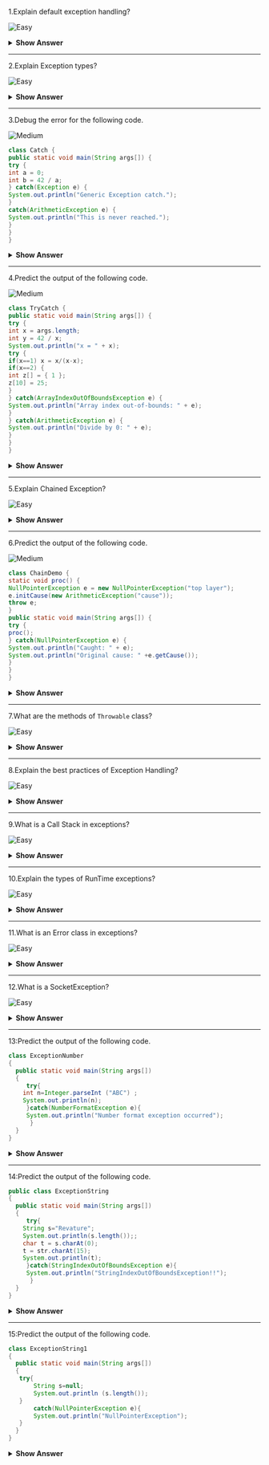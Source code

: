 1.Explain default exception handling? 

![Easy](https://github.com/revaturelabs/interviewquestions/blob/dev/ComplexityTags/simple%20(2).svg)

<details><summary><b> Show Answer</b></summary>
	
>- Whenever an exception has occurred, the method creates an Object known as an Exception Object and hands it off to the run-time system(JVM). The exception object contains the name and description of the exception and the current state of the program where the exception has occurred. Creating the Exception Object and handling it in the run-time system is called throwing an Exception. There might be a list of the methods that had been called to get to the method where an exception occurred. This ordered list of the methods is called Call Stack. 
>- The run-time system searches the call stack to find the method that contains a block of code that can handle the occurred exception. The block of the code is called an Exception handler.The run-time system starts searching from the method in which the exception occurred, and proceeds through the call stack in the reverse order in which methods were called.If it finds an appropriate handler, then it passes the occurred exception to it. An appropriate handler means the type of the exception object thrown matches the type of the exception object it can handle.
>- If the run-time system searches all the methods on the call stack and couldn’t have found the appropriate handler, then the run-time system handover the Exception Object to the default exception handler, which is part of the run-time system. 
	
</details>


---

2.Explain Exception types? 

![Easy](https://github.com/revaturelabs/interviewquestions/blob/dev/ComplexityTags/simple%20(2).svg)

<details><summary><b> Show Answer</b></summary>
	
>- All exception types are subclasses of the built-in class Throwable. Which is at the top of the exception class hierarchy. Immediately below Throwable class, there are two subclasses that partition exceptions into two distinct branches. One branch is headed by Exception. This class is used for exceptional conditions that user programs should catch. This is also the class that you will subclass to create your own custom exception types. 
>- The another subclass of Exception is  RuntimeException class and exceptions of this type are automatically defined for the programs that you write and include things such as divide by zero,array index bounds.The other branch is topped by Error, which defines exceptions that are not expected to be caught under normal circumstances by your program. Exceptions of type Error are used by the Java run-time system to indicate errors having to do with the run-time environment, itself. Stack overflow is an example of such an error.
	
</details>


---

3.Debug the error for the following code.

![Medium](https://github.com/revaturelabs/interviewquestions/blob/dev/ComplexityTags/Medium%20(2).svg)

 ``` java 
class Catch {
public static void main(String args[]) {
try {
int a = 0;
int b = 42 / a;
} catch(Exception e) {
System.out.println("Generic Exception catch.");
}
catch(ArithmeticException e) { 
System.out.println("This is never reached.");
}
}
}
```
<details><summary><b> Show Answer</b></summary>
	
```java
	
catch(ArithmeticException e) { 
System.out.println("This is never reached.");
}
catch(Exception e) {
System.out.println("Generic Exception catch.");
}

```
	
<details><summary><b> Explanation</b></summary>

>reverse the order of the catch statements.
	
</details>
</details>

---

4.Predict the output of the following code.

![Medium](https://github.com/revaturelabs/interviewquestions/blob/dev/ComplexityTags/Medium%20(2).svg)

 ``` java 
class TryCatch {
public static void main(String args[]) {
try {
int x = args.length;
int y = 42 / x;
System.out.println("x = " + x);
try { 
if(x==1) x = x/(x-x); 
if(x==2) {
int z[] = { 1 };
z[10] = 25; 
}
} catch(ArrayIndexOutOfBoundsException e) {
System.out.println("Array index out-of-bounds: " + e);
}
} catch(ArithmeticException e) {
System.out.println("Divide by 0: " + e);
}
}
}
```
<details><summary><b> Show Answer</b></summary>	
	
```java
C:\>java TryCatch
Divide by 0: java.lang.ArithmeticException: / by zero
C:\>java TryCatch One
a = 1
Divide by 0: java.lang.ArithmeticException: / by zero
C:\>java TryCatch One Two
a = 2
Array index out-of-bounds:
java.lang.ArrayIndexOutOfBoundsException
```
<details><summary><b> Explanation</b></summary>
	
>This block of code nests one try block within another. When you execute the code with no command-line arguments, a divide-by-zero exception is generated by the outer try block. Execution of the code by one command-line argument generates a divide-by-zero exception from within the nested try block. Since,the inner block does not catch this exception, it is passed on to the outer try block, where it is handled. If you execute the code with two command-line arguments, an array boundary exception is generated from within the inner try block.
	
</details>	
</details>

---

5.Explain Chained Exception? 

![Easy](https://github.com/revaturelabs/interviewquestions/blob/dev/ComplexityTags/simple%20(2).svg)

<details><summary><b> Show Answer</b></summary>
	
>The chained exception feature allows you to associate another exception with an exception.This second exception describes the cause of the first exception. For example,In a situation where a method throws an ArithmeticException because of an attempt to divide by zero. However, the actual cause of the problem was that an I/O error occurred, which caused the divisor to be set improperly. Although the method must certainly throw an ArithmeticException, since that is the error that occurred, you might also want to let the calling code know that the underlying cause was an I/O error. Chained exceptions let you handle this, and any other situation in which layers of exceptions exist.
	
</details>


---

6.Predict the output of the following code.

![Medium](https://github.com/revaturelabs/interviewquestions/blob/dev/ComplexityTags/Medium%20(2).svg)

 ``` java 
class ChainDemo {
static void proc() {
NullPointerException e = new NullPointerException("top layer");
e.initCause(new ArithmeticException("cause"));
throw e;
}
public static void main(String args[]) {
try {
proc();
} catch(NullPointerException e) {
System.out.println("Caught: " + e);
System.out.println("Original cause: " +e.getCause());
}
}
}
```
<details><summary><b> Show Answer</b></summary>

```java
Caught: java.lang.NullPointerException: top layer
Original cause: java.lang.ArithmeticException: cause
```
	
<details><summary><b> Explanation</b></summary>

>Chained Exceptions
	
</details>
</details>

---

7.What are the methods of `Throwable` class? 

![Easy](https://github.com/revaturelabs/interviewquestions/blob/dev/ComplexityTags/simple%20(2).svg)

<details><summary><b> Show Answer</b></summary>
	
>methods of Throwable class
	
<details><summary><b> Explanation</b></summary>
	
>`public String getMessage()` – This method returns the message String of Throwable and the message can be provided while creating the exception through its constructor.
	
>`public String getLocalizedMessage() ` – This method is provided so that subclasses can override it to provide a locale-specific message to the calling program. Throwable class implementation of this method use getMessage() method to return the exception message.
	
>`public synchronized Throwable getCause() ` – This method returns the cause of the exception or null if the cause is unknown.
	
>`public String toString()` – This method returns the information about Throwable in String format, the returned String contains the name of Throwable class and localized message.
	
>`public void printStackTrace()` – This method prints the stack trace information to the standard error stream, this method is overloaded and we can pass PrintStream or PrintWriter as an argument to write the stack trace information to the file or stream.
	
</details>
</details>

---

8.Explain the best practices of Exception Handling? 

![Easy](https://github.com/revaturelabs/interviewquestions/blob/dev/ComplexityTags/simple%20(2).svg)

<details><summary><b> Show Answer</b></summary>
	
> best practices  of Exception Handling
	
<details><summary><b> Explanation</b></summary>
	
>– Base classes of Exception hierarchy don’t provide any useful information, that’s why Java has so many exception classes, such as IOException with further sub-classes as FileNotFoundException, EOFException, etc. We should always throw and catch specific exception classes so that caller will know the root cause of the exception easily and process them. This makes debugging easy and helps client applications handle exceptions appropriately.
	
>– Since java enforces to either handle the checked exception or to declare it in the method signature, sometimes developers tend to catch the exception and log the error. But this practice is harmful because the caller program doesn’t get any notification for the exception. We should catch exceptions only when we can handle them appropriately.While implementing any feature, we should always throw exceptions back to the caller and let them decide how to handle it.
	
>– Since exceptions halt the processing of the program, we should close all the resources in finally block.
	
>– We should always log exception messages and while throwing exceptions provide a clear message so that caller will know easily why the exception occurred. We should always avoid an empty catch block that just consumes the exception and doesn’t provide any meaningful details of the exception for debugging.

>– It’s always better to define an exception handling strategy at the design time and rather than throwing and catching multiple exceptions, we can create a custom exception with an error code and the caller program can handle these error codes. It’s also a good idea to create a utility method to process different error codes and use them.
	
>– When you create your custom exception, make sure it ends with Exception so that it will be clear from the name itself that it’s an exception class. 
	
>– Exceptions are costly and sometimes it’s not required to throw exceptions at all and we can return a boolean variable to the caller program to indicate whether an operation was successful or not. This is helpful where the operation is optional and you don’t want your program to get stuck because it fails. 
	
</details>
</details>

---

9.What is a Call Stack in exceptions? 

![Easy](https://github.com/revaturelabs/interviewquestions/blob/dev/ComplexityTags/simple%20(2).svg)

<details><summary><b> Show Answer</b></summary>
	
>The call stack is the ordered list of methods that had been called to get to a specific method.These are the methods which were called to get to the method in which the error occurred.
	
</details>

---

10.Explain the types of RunTime exceptions? 

![Easy](https://github.com/revaturelabs/interviewquestions/blob/dev/ComplexityTags/simple%20(2).svg)

<details><summary><b> Show Answer</b></summary>
	
>Types of RunTime exceptions
	
<details><summary><b> Explanation</b></summary>
	
>- ArithmeticException is thrown when an exceptional condition has occurred in an arithmetic operation.
>- ArrayIndexOutOfBoundsException is thrown to indicate that an array has been accessed with an illegal index. The index is either negative or greater than or equal to the size of the array.	
>- ClassNotFoundException is raised when we try to access a class whose definition is not found.
>- FileNotFoundException is raised when a file is not accessible or does not open.
>- IOException is thrown when an input-output operation is failed or interrupted.
>- InterruptedException is thrown when a thread is waiting, sleeping, or doing some processing, and it is interrupted.
	
</details>
</details>

---

11.What is an Error class in exceptions? 

![Easy](https://github.com/revaturelabs/interviewquestions/blob/dev/ComplexityTags/simple%20(2).svg)

<details><summary><b> Show Answer</b></summary>
	
>An Error class in exception handling is a subclass of Throwable which represents a serious problem that a reasonable application should not try to catch. The method does not have to declare an Error or any of its subclasses in its throws clause for it to be thrown during the execution of a method. The most common subclasses of the Error class are Java OutOfMemoryError and StackOverflowError classes.
	
</details>
</details>

---

12.What is a SocketException? 

![Easy](https://github.com/revaturelabs/interviewquestions/blob/dev/ComplexityTags/simple%20(2).svg)

<details><summary><b> Show Answer</b></summary>
	
>SocketException occurs on the server-side when the client closed the socket connection before the response could be returned over the socket. For example, by quitting the browser before the response was retrieved. Connection reset simply means that a TCP(Tranmission control protocol) reset was received. 
	
</details>
</details>

---

13:Predict the output of  the following code.
 ``` java 
class ExceptionNumber
{
   public static void main(String args[])
   {
      try{
	 int n=Integer.parseInt ("ABC") ;
	 System.out.println(n);
      }catch(NumberFormatException e){
	  System.out.println("Number format exception occurred");
       }
   }
}
```
<details><summary><b> Show Answer</b></summary>
	
>Number format exception occurred

<details><summary><b> Explanation</b></summary>

>The String is passed to an integer variable.

</details>
</details>

---

14:Predict the output of  the following code.
 ``` java 
public class ExceptionString
{
   public static void main(String args[])
   {
      try{
	 String s="Revature";
	 System.out.println(s.length());;
	 char t = s.charAt(0);
	 t = str.charAt(15);
	 System.out.println(t);
      }catch(StringIndexOutOfBoundsException e){
	  System.out.println("StringIndexOutOfBoundsException!!");
       }
   }
}
```
<details><summary><b> Show Answer</b></summary>
	
>StringIndexOutOfBoundsException

<details><summary><b> Explanation</b></summary>

>The length of the String is smaller than that of finding the character in the specified string.

</details>
</details>

---

15:Predict the output of  the following code.
 ``` java 
class ExceptionString1
{
   public static void main(String args[])
   {
	try{
		String s=null;
		System.out.println (s.length());
	}
        catch(NullPointerException e){
		System.out.println("NullPointerException");
	}
   }
}
```
<details><summary><b> Show Answer</b></summary>
	
>NullPointerException

<details><summary><b> Explanation</b></summary>

>The String variable is pointing to null.

</details>
</details>

